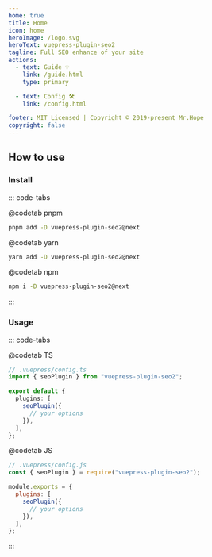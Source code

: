 ```yaml
---
home: true
title: Home
icon: home
heroImage: /logo.svg
heroText: vuepress-plugin-seo2
tagline: Full SEO enhance of your site
actions:
  - text: Guide 💡
    link: /guide.html
    type: primary

  - text: Config 🛠
    link: /config.html

footer: MIT Licensed | Copyright © 2019-present Mr.Hope
copyright: false
---
```


## How to use

### Install

::: code-tabs

@codetab pnpm

```bash
pnpm add -D vuepress-plugin-seo2@next
```

@codetab yarn

```bash
yarn add -D vuepress-plugin-seo2@next
```

@codetab npm

```bash
npm i -D vuepress-plugin-seo2@next
```

:::

### Usage

::: code-tabs

@codetab TS

```ts
// .vuepress/config.ts
import { seoPlugin } from "vuepress-plugin-seo2";

export default {
  plugins: [
    seoPlugin({
      // your options
    }),
  ],
};
```

@codetab JS

```js
// .vuepress/config.js
const { seoPlugin } = require("vuepress-plugin-seo2");

module.exports = {
  plugins: [
    seoPlugin({
      // your options
    }),
  ],
};
```

:::

